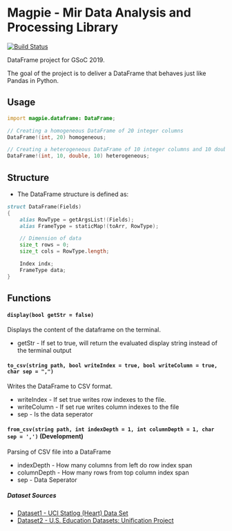 # Magpie - Mir Data Analysis and Processing Library

[![Build Status](https://travis-ci.org/Kriyszig/magpie.svg?branch=master)](https://travis-ci.org/Kriyszig/magpie)

DataFrame project for GSoC 2019.

The goal of the project is to deliver a DataFrame that behaves just like Pandas in Python.

## Usage

```d
import magpie.dataframe: DataFrame;

// Creating a homogeneous DataFrame of 20 integer columns
DataFrame!(int, 20) homogeneous;

// Creating a heterogeneous DataFrame of 10 integer columns and 10 double columns
DataFrame!(int, 10, double, 10) heterogeneous;

```

## Structure

- The DataFrame structure is defined as:

```d
struct DataFrame(Fields)
{
    alias RowType = getArgsList!(Fields);
    alias FrameType = staticMap!(toArr, RowType);

    // Dimension of data
    size_t rows = 0;
    size_t cols = RowType.length;

    Index indx;
    FrameType data; 
}
```


## Functions

#### `display(bool getStr = false)`

Displays the content of the dataframe on the terminal.

* getStr - If set to true, will return the evaluated display string instead of the terminal output

#### `to_csv(string path, bool writeIndex = true, bool writeColumn = true, char sep = ",")`

Writes the DataFrame to CSV format.

* writeIndex - If set true writes row indexes to the file.
* writeColumn - If set rue writes column indexes to the file
* sep - Is the data seperator

#### `from_csv(string path, int indexDepth = 1, int columnDepth = 1, char sep = ',')` (Development)

Parsing of CSV file into a DataFrame

* indexDepth - How many columns from left do row index span
* columnDepth - How many rows from top column index span
* sep - Data Seperator

##### Dataset Sources

* [Dataset1 - UCI Statlog (Heart) Data Set](http://archive.ics.uci.edu/ml/datasets/statlog+(heart))
* [Dataset2 - U.S. Education Datasets: Unification Project](https://www.kaggle.com/noriuk/us-education-datasets-unification-project)